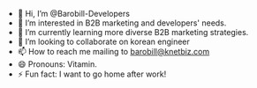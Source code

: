 - 👋 Hi, I’m @Barobill-Developers
- 👀 I’m interested in B2B marketing and developers' needs.
- 🌱 I’m currently learning more diverse B2B marketing strategies.
- 💞️ I’m looking to collaborate on korean engineer
- 📫 How to reach me mailing to barobill@knetbiz.com
- 😄 Pronouns: Vitamin.
- ⚡ Fun fact: I want to go home after work!

<!---
Barobill-Developers/Barobill-Developers is a ✨ special ✨ repository because its `README.md` (this file) appears on your GitHub profile.
You can click the Preview link to take a look at your changes.
--->
